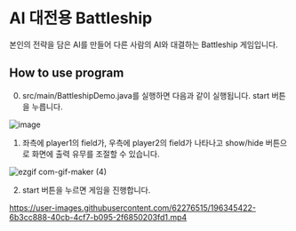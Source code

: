 # AI 대전용 Battleship

본인의 전략을 담은 AI를 만들어 다른 사람의 AI와 대결하는 Battleship 게임입니다.

## How to use program


0. src/main/BattleshipDemo.java를 실행하면 다음과 같이 실행됩니다. start 버튼을 누릅니다.


![image](https://user-images.githubusercontent.com/62276515/196337149-c3532820-b0ad-47ef-b3f9-72f609281139.png)



1. 좌측에 player1의 field가, 우측에 player2의 field가 나타나고 show/hide 버튼으로 화면에 출력 유무를 조절할 수 있습니다.

![ezgif com-gif-maker (4)](https://user-images.githubusercontent.com/62276515/196337056-865c7d0c-b0a7-475e-afab-c16744fce658.gif)

2. start 버튼을 누르면 게임을 진행합니다.

https://user-images.githubusercontent.com/62276515/196345422-6b3cc888-40cb-4cf7-b095-2f6850203fd1.mp4




